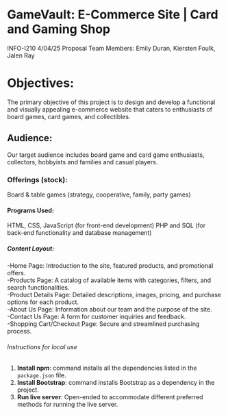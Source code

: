 # GameVault: E-Commerce Site | Card and Gaming Shop

INFO-I210
4/04/25
Proposal
Team Members: Emily Duran, Kiersten Foulk, Jalen Ray

# Objectives:
The primary objective of this project is to design and develop a functional and visually appealing e-commerce website that caters to enthusiasts of board games, card games, and collectibles.

## Audience:
Our target audience includes board game and card game enthusiasts, collectors, hobbyists and families and casual players.

### Offerings (stock):
Board & table games (strategy, cooperative, family, party games)

#### Programs Used:
HTML, CSS, JavaScript (for front-end development)
PHP and SQL (for back-end functionality and database management)

##### Content Layout: 
-Home Page: Introduction to the site, featured products, and promotional offers.  
-Products Page: A catalog of available items with categories, filters, and search functionalities.  
-Product Details Page: Detailed descriptions, images, pricing, and purchase options for each product.  
-About Us Page: Information about our team and the purpose of the site.  
-Contact Us Page: A form for customer inquiries and feedback.  
-Shopping Cart/Checkout Page: Secure and streamlined purchasing process.

######  Instructions for local use
1. **Install npm**: command installs all the dependencies listed in the `package.json` file.
2. **Install Bootstrap**: command installs Bootstrap as a dependency in the project.
3. **Run live server**: Open-ended to accommodate different preferred methods for running the live server.
